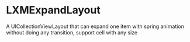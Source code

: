 # LXMExpandLayout
A UICollectionViewLayout that can expand one item with spring animation without doing any transition,  support cell  with any size
